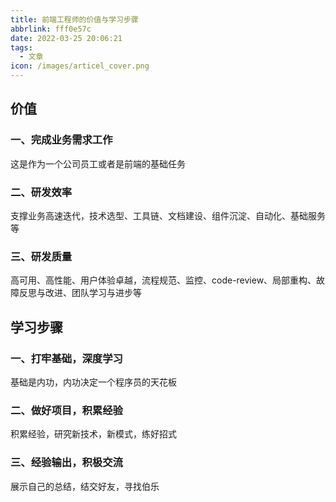 ```yaml
---
title: 前端工程师的价值与学习步骤
abbrlink: fff0e57c
date: 2022-03-25 20:06:21
tags:
  - 文章
icon: /images/articel_cover.png
---
```



## 价值

### 一、完成业务需求工作

这是作为一个公司员工或者是前端的基础任务

### 二、研发效率

支撑业务高速迭代，技术选型、工具链、文档建设、组件沉淀、自动化、基础服务等

### 三、研发质量

高可用、高性能、用户体验卓越，流程规范、监控、code-review、局部重构、故障反思与改进、团队学习与进步等


## 学习步骤


### 一、打牢基础，深度学习

基础是内功，内功决定一个程序员的天花板

### 二、做好项目，积累经验

积累经验，研究新技术，新模式，练好招式

### 三、经验输出，积极交流

展示自己的总结，结交好友，寻找伯乐




